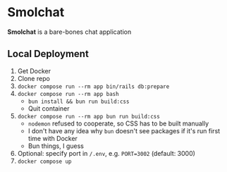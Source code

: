 # Smolchat

**Smolchat** is a bare-bones chat application

## Local Deployment

1. Get Docker
2. Clone repo
3. `docker compose run --rm app bin/rails db:prepare`
4. `docker compose run --rm app bash`
   * `bun install && bun run build:css`
   * Quit container
6. `docker compose run --rm app bun run build:css`
   * `nodemon` refused to cooperate, so CSS has to be built manually
   * I don't have any idea why `bun` doesn't see packages if it's run first time with Docker
   * Bun things, I guess
7. Optional: specify port in `/.env`, e.g. `PORT=3002` (default: 3000)
8. `docker compose up`
